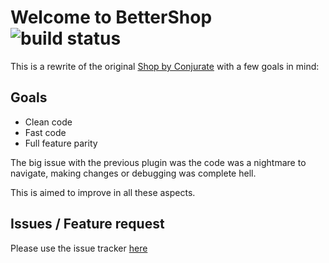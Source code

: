# Welcome to BetterShop ![build status](https://ci.husk.pro/BetterShop/badge)

This is a rewrite of the original [Shop by Conjurate](https://github.com/Nowaha/Shop-by-Conjurate) with a few goals in mind:

## Goals
- Clean code
- Fast code
- Full feature parity

The big issue with the previous plugin was the code was a nightmare to navigate, making changes or debugging was complete hell.

This is aimed to improve in all these aspects.

## Issues / Feature request
Please use the issue tracker [here](https://github.com/Huskehhh/BetterShop/issues)